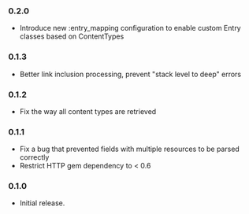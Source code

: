 ### 0.2.0

* Introduce new :entry_mapping configuration to enable custom Entry classes based on ContentTypes


### 0.1.3

* Better link inclusion processing, prevent "stack level to deep" errors


### 0.1.2

* Fix the way all content types are retrieved


### 0.1.1

* Fix a bug that prevented fields with multiple resources to be parsed correctly
* Restrict HTTP gem dependency to < 0.6


### 0.1.0

* Initial release.
